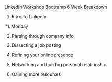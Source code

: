LinkedIn Workshop Bootcamp 6 Week Breakdown

1. Intro To LinkedIn

''1. Monday

2. Parsing through company info

3. Dissecting a job posting

4. Refining your online presence

5. Networking and building personal relationship

6. Gaining more resources
